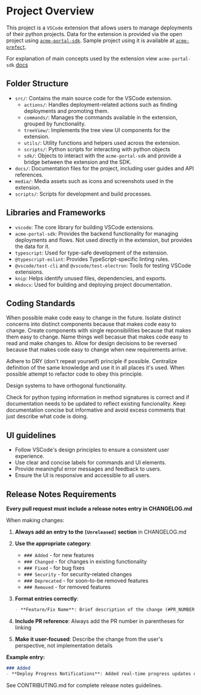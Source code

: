 # Project Overview

This project is a `VSCode` extension that allows users to manage deployments of their python projects. Data for the extension is provided via the open project using [`acme-portal-sdk`](https://github.com/blackwhitehere/acme-portal-sdk). Sample project using it is available at [`acme-prefect`](https://github.com/blackwhitehere/acme-prefect).

For explanation of main concepts used by the extension view `acme-portal-sdk` [docs](https://blackwhitehere.github.io/acme-portal-sdk/)

## Folder Structure

- `src/`: Contains the main source code for the VSCode extension.
  - `actions/`: Handles deployment-related actions such as finding deployments and promoting them.
  - `commands/`: Manages the commands available in the extension, grouped by functionality.
  - `treeView/`: Implements the tree view UI components for the extension.
  - `utils/`: Utility functions and helpers used across the extension.
  - `scripts/`: Python scripts for interacting with python objects
  - `sdk/`: Objects to interact with the `acme-portal-sdk` and provide a bridge between the extension and the SDK. 
- `docs/`: Documentation files for the project, including user guides and API references.
- `media/`: Media assets such as icons and screenshots used in the extension.
- `scripts/`: Scripts for development and build processes.

## Libraries and Frameworks

- `vscode`: The core library for building VSCode extensions.
- `acme-portal-sdk`: Provides the backend functionality for managing deployments and flows. Not used directly in the extension, but provides the data for it.
- `typescript`: Used for type-safe development of the extension.
- `@typescript-eslint`: Provides TypeScript-specific linting rules.
- `@vscode/test-cli` and `@vscode/test-electron`: Tools for testing VSCode extensions.
- `knip`: Helps identify unused files, dependencies, and exports.
- `mkdocs`: Used for building and deploying project documentation.

## Coding Standards

When possible make code easy to change in the future. Isolate distinct concerns into distinct components because that makes code easy to change. Create components with single reponsibilities because that makes them easy to change. Name things well becasue that makes code easy to read and make changes to. Allow for design decisions to be reversed because that makes code easy to change when new requirements arrive.

Adhere to DRY (don't repeat yourself) principle if possible. Centralize definition of the same knowledge and use it in all places it's used. When possible attempt to refactor code to obey this principle.

Design systems to have orthogonal functionality.

Check for python typing information in method signatures is correct and if documentation needs to be updated to reflect existing funcionality. Keep documentation concise but informative and avoid excess comments that just describe what code is doing.

## UI guidelines

- Follow VSCode's design principles to ensure a consistent user experience.
- Use clear and concise labels for commands and UI elements.
- Provide meaningful error messages and feedback to users.
- Ensure the UI is responsive and accessible to all users.

## Release Notes Requirements

**Every pull request must include a release notes entry in CHANGELOG.md**

When making changes:
1. **Always add an entry to the `[Unreleased]` section** in CHANGELOG.md
2. **Use the appropriate category**:
   - `### Added` - for new features
   - `### Changed` - for changes in existing functionality  
   - `### Fixed` - for bug fixes
   - `### Security` - for security-related changes
   - `### Deprecated` - for soon-to-be removed features
   - `### Removed` - for removed features

3. **Format entries correctly**:
   ```markdown
   - **Feature/Fix Name**: Brief description of the change (#PR_NUMBER)
   ```

4. **Include PR reference**: Always add the PR number in parentheses for linking
5. **Make it user-focused**: Describe the change from the user's perspective, not implementation details

**Example entry:**
```markdown
### Added
- **Deploy Progress Notifications**: Added real-time progress updates during flow deployment operations (#42)
```

See CONTRIBUTING.md for complete release notes guidelines.